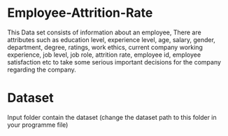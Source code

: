 # Employee-Attrition-Rate
This Data set consists of information about an employee, There are attributes such as education level, experience level, age, salary, gender, department, degree, ratings, work ethics, current company working experience, job level, job role, attrition rate, employee id, employee satisfaction etc to take some serious important decisions for the company regarding the company.

Dataset
=======

Input folder contain the dataset
(change the dataset path to this folder in your programme file)